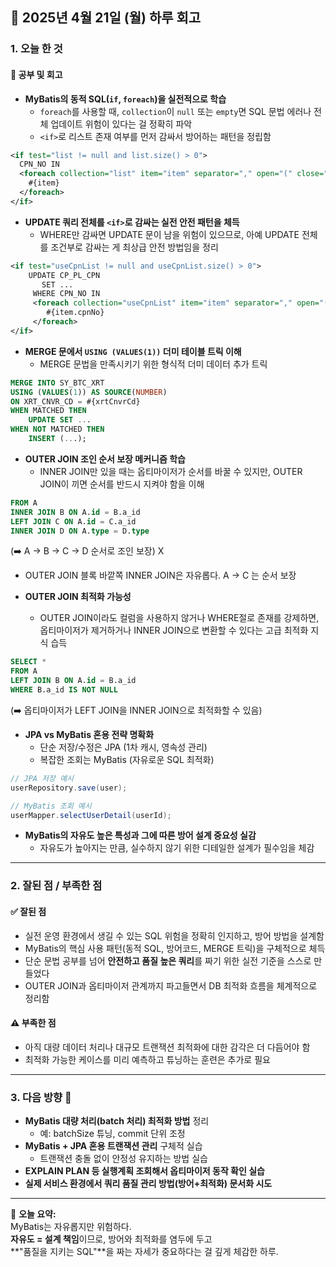 ## 📅 2025년 4월 21일 (월) 하루 회고

### 1. 오늘 한 것

#### 📘 공부 및 회고
- **MyBatis의 동적 SQL(`if`, `foreach`)을 실전적으로 학습**
  - `foreach`를 사용할 때, `collection`이 `null` 또는 `empty`면 SQL 문법 에러나 전체 업데이트 위험이 있다는 걸 정확히 파악
  - `<if>`로 리스트 존재 여부를 먼저 감싸서 방어하는 패턴을 정립함

```xml
<if test="list != null and list.size() > 0">
  CPN_NO IN
  <foreach collection="list" item="item" separator="," open="(" close=")">
    #{item}
  </foreach>
</if>
```

- **UPDATE 쿼리 전체를 `<if>`로 감싸는 실전 안전 패턴을 체득**
  - WHERE만 감싸면 UPDATE 문이 남을 위험이 있으므로, 아예 UPDATE 전체를 조건부로 감싸는 게 최상급 안전 방법임을 정리

```xml
<if test="useCpnList != null and useCpnList.size() > 0">
    UPDATE CP_PL_CPN
       SET ...
     WHERE CPN_NO IN
     <foreach collection="useCpnList" item="item" separator="," open="(" close=")">
        #{item.cpnNo}
     </foreach>
</if>
```

- **MERGE 문에서 `USING (VALUES(1))` 더미 테이블 트릭 이해**
  - MERGE 문법을 만족시키기 위한 형식적 더미 데이터 추가 트릭

```sql
MERGE INTO SY_BTC_XRT
USING (VALUES(1)) AS SOURCE(NUMBER)
ON XRT_CNVR_CD = #{xrtCnvrCd}
WHEN MATCHED THEN
    UPDATE SET ...
WHEN NOT MATCHED THEN
    INSERT (...);
```

- **OUTER JOIN 조인 순서 보장 메커니즘 학습**
  - INNER JOIN만 있을 때는 옵티마이저가 순서를 바꿀 수 있지만, OUTER JOIN이 끼면 순서를 반드시 지켜야 함을 이해

```sql
FROM A
INNER JOIN B ON A.id = B.a_id
LEFT JOIN C ON A.id = C.a_id
INNER JOIN D ON A.type = D.type
```
(➡️ A → B → C → D 순서로 조인 보장) X
- OUTER JOIN 블록 바깥쪽 INNER JOIN은 자유롭다. A → C 는 순서 보장

- **OUTER JOIN 최적화 가능성**
  - OUTER JOIN이라도 컬럼을 사용하지 않거나 WHERE절로 존재를 강제하면, 옵티마이저가 제거하거나 INNER JOIN으로 변환할 수 있다는 고급 최적화 지식 습득

```sql
SELECT *
FROM A
LEFT JOIN B ON A.id = B.a_id
WHERE B.a_id IS NOT NULL
```
(➡️ 옵티마이저가 LEFT JOIN을 INNER JOIN으로 최적화할 수 있음)

- **JPA vs MyBatis 혼용 전략 명확화**
  - 단순 저장/수정은 JPA (1차 캐시, 영속성 관리)
  - 복잡한 조회는 MyBatis (자유로운 SQL 최적화)

```java
// JPA 저장 예시
userRepository.save(user);

// MyBatis 조회 예시
userMapper.selectUserDetail(userId);
```

- **MyBatis의 자유도 높은 특성과 그에 따른 방어 설계 중요성 실감**
  - 자유도가 높아지는 만큼, 실수하지 않기 위한 디테일한 설계가 필수임을 체감

---

### 2. 잘된 점 / 부족한 점

#### ✅ 잘된 점
- 실전 운영 환경에서 생길 수 있는 SQL 위험을 정확히 인지하고, 방어 방법을 설계함
- MyBatis의 핵심 사용 패턴(동적 SQL, 방어코드, MERGE 트릭)을 구체적으로 체득
- 단순 문법 공부를 넘어 **안전하고 품질 높은 쿼리**를 짜기 위한 실전 기준을 스스로 만들었다
- OUTER JOIN과 옵티마이저 관계까지 파고들면서 DB 최적화 흐름을 체계적으로 정리함

#### ⚠️ 부족한 점
- 아직 대량 데이터 처리나 대규모 트랜잭션 최적화에 대한 감각은 더 다듬어야 함
- 최적화 가능한 케이스를 미리 예측하고 튜닝하는 훈련은 추가로 필요

---

### 3. 다음 방향 🎯
- **MyBatis 대량 처리(batch 처리) 최적화 방법** 정리
  - 예: batchSize 튜닝, commit 단위 조정
- **MyBatis + JPA 혼용 트랜잭션 관리** 구체적 실습
  - 트랜잭션 충돌 없이 안정성 유지하는 방법 실습
- **EXPLAIN PLAN 등 실행계획 조회해서 옵티마이저 동작 확인 실습**
- **실제 서비스 환경에서 쿼리 품질 관리 방법(방어+최적화) 문서화 시도**

---

💬 **오늘 요약:**  
MyBatis는 자유롭지만 위험하다.  
**자유도 = 설계 책임**이므로, 방어와 최적화를 염두에 두고  
**"품질을 지키는 SQL"**을 짜는 자세가 중요하다는 걸 깊게 체감한 하루.

